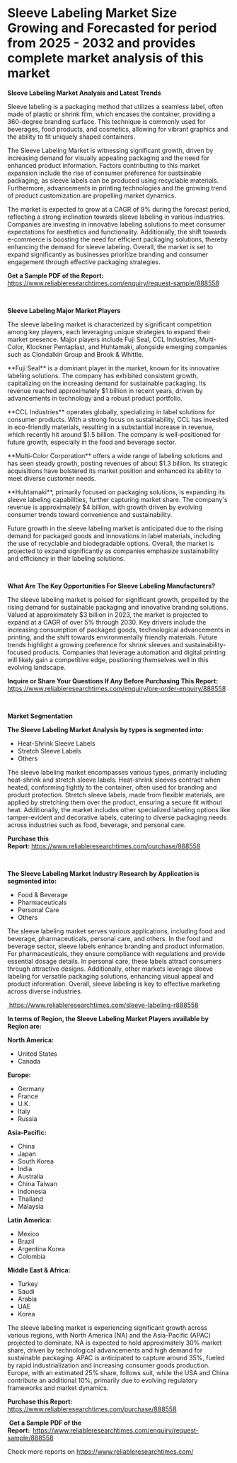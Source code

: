 <p><h1>Sleeve Labeling Market Size Growing and Forecasted for period from 2025 - 2032 and provides complete market analysis of this market</h1></p><p><strong>Sleeve Labeling Market Analysis and Latest Trends</strong></p>
<p><p>Sleeve labeling is a packaging method that utilizes a seamless label, often made of plastic or shrink film, which encases the container, providing a 360-degree branding surface. This technique is commonly used for beverages, food products, and cosmetics, allowing for vibrant graphics and the ability to fit uniquely shaped containers.</p><p>The Sleeve Labeling Market is witnessing significant growth, driven by increasing demand for visually appealing packaging and the need for enhanced product information. Factors contributing to this market expansion include the rise of consumer preference for sustainable packaging, as sleeve labels can be produced using recyclable materials. Furthermore, advancements in printing technologies and the growing trend of product customization are propelling market dynamics. </p><p>The market is expected to grow at a CAGR of 9% during the forecast period, reflecting a strong inclination towards sleeve labeling in various industries. Companies are investing in innovative labeling solutions to meet consumer expectations for aesthetics and functionality. Additionally, the shift towards e-commerce is boosting the need for efficient packaging solutions, thereby enhancing the demand for sleeve labeling. Overall, the market is set to expand significantly as businesses prioritize branding and consumer engagement through effective packaging strategies.</p></p>
<p><strong>Get a Sample PDF of the Report:&nbsp;</strong> <a href="https://www.reliableresearchtimes.com/enquiry/request-sample/888558?utm_campaign=2240&utm_medium=2&utm_source=Github&utm_content=ia&utm_term=07022025&utm_id=sleeve-labeling">https://www.reliableresearchtimes.com/enquiry/request-sample/888558</a></p>
<p>&nbsp;</p>
<p><strong>Sleeve Labeling Major Market Players</strong></p>
<p><p>The sleeve labeling market is characterized by significant competition among key players, each leveraging unique strategies to expand their market presence. Major players include Fuji Seal, CCL Industries, Multi-Color, Klockner Pentaplast, and Huhtamaki, alongside emerging companies such as Clondalkin Group and Brook & Whittle.</p><p>**Fuji Seal** is a dominant player in the market, known for its innovative labeling solutions. The company has exhibited consistent growth, capitalizing on the increasing demand for sustainable packaging. Its revenue reached approximately $1 billion in recent years, driven by advancements in technology and a robust product portfolio.</p><p>**CCL Industries** operates globally, specializing in label solutions for consumer products. With a strong focus on sustainability, CCL has invested in eco-friendly materials, resulting in a substantial increase in revenue, which recently hit around $1.5 billion. The company is well-positioned for future growth, especially in the food and beverage sector.</p><p>**Multi-Color Corporation** offers a wide range of labeling solutions and has seen steady growth, posting revenues of about $1.3 billion. Its strategic acquisitions have bolstered its market position and enhanced its ability to meet diverse customer needs.</p><p>**Huhtamaki**, primarily focused on packaging solutions, is expanding its sleeve labeling capabilities, further capturing market share. The company's revenue is approximately $4 billion, with growth driven by evolving consumer trends toward convenience and sustainability.</p><p>Future growth in the sleeve labeling market is anticipated due to the rising demand for packaged goods and innovations in label materials, including the use of recyclable and biodegradable options. Overall, the market is projected to expand significantly as companies emphasize sustainability and efficiency in their labeling solutions.</p></p>
<p>&nbsp;</p>
<p><strong>What Are The Key Opportunities For Sleeve Labeling Manufacturers?</strong></p>
<p><p>The sleeve labeling market is poised for significant growth, propelled by the rising demand for sustainable packaging and innovative branding solutions. Valued at approximately $3 billion in 2023, the market is projected to expand at a CAGR of over 5% through 2030. Key drivers include the increasing consumption of packaged goods, technological advancements in printing, and the shift towards environmentally friendly materials. Future trends highlight a growing preference for shrink sleeves and sustainability-focused products. Companies that leverage automation and digital printing will likely gain a competitive edge, positioning themselves well in this evolving landscape.</p></p>
<p><strong>Inquire or Share Your Questions If Any Before Purchasing This Report:</strong> <a href="https://www.reliableresearchtimes.com/enquiry/pre-order-enquiry/888558?utm_campaign=2240&utm_medium=2&utm_source=Github&utm_content=ia&utm_term=07022025&utm_id=sleeve-labeling">https://www.reliableresearchtimes.com/enquiry/pre-order-enquiry/888558</a></p>
<p>&nbsp;</p>
<p><strong>Market Segmentation</strong></p>
<p><strong>The Sleeve Labeling Market Analysis by types is segmented into:</strong></p>
<p><ul><li>Heat-Shrink Sleeve Labels</li><li>Stretch Sleeve Labels</li><li>Others</li></ul></p>
<p><p>The sleeve labeling market encompasses various types, primarily including heat-shrink and stretch sleeve labels. Heat-shrink sleeves contract when heated, conforming tightly to the container, often used for branding and product protection. Stretch sleeve labels, made from flexible materials, are applied by stretching them over the product, ensuring a secure fit without heat. Additionally, the market includes other specialized labeling options like tamper-evident and decorative labels, catering to diverse packaging needs across industries such as food, beverage, and personal care.</p></p>
<p><strong>Purchase this Report:&nbsp;</strong><a href="https://www.reliableresearchtimes.com/purchase/888558?utm_campaign=2240&utm_medium=2&utm_source=Github&utm_content=ia&utm_term=07022025&utm_id=sleeve-labeling">https://www.reliableresearchtimes.com/purchase/888558</a></p>
<p>&nbsp;</p>
<p><strong>The Sleeve Labeling Market Industry Research by Application is segmented into:</strong></p>
<p><ul><li>Food & Beverage</li><li>Pharmaceuticals</li><li>Personal Care</li><li>Others</li></ul></p>
<p><p>The sleeve labeling market serves various applications, including food and beverage, pharmaceuticals, personal care, and others. In the food and beverage sector, sleeve labels enhance branding and product information. For pharmaceuticals, they ensure compliance with regulations and provide essential dosage details. In personal care, these labels attract consumers through attractive designs. Additionally, other markets leverage sleeve labeling for versatile packaging solutions, enhancing visual appeal and product information. Overall, sleeve labeling is key to effective marketing across diverse industries.</p></p>
<p><a href="https://www.reliableresearchtimes.com/sleeve-labeling-r888558?utm_campaign=2240&utm_medium=2&utm_source=Github&utm_content=ia&utm_term=07022025&utm_id=sleeve-labeling">&nbsp;https://www.reliableresearchtimes.com/sleeve-labeling-r888558</a></p>
<p><strong>In terms of Region, the Sleeve Labeling Market Players available by Region are:</strong></p>
<p>
    <p> <strong> North America: </strong>
        <ul>
            <li>United States</li>
            <li>Canada</li>
        </ul>
        </p> 
    <p> <strong> Europe: </strong>
        <ul>
            <li>Germany</li>
            <li>France</li>
            <li>U.K.</li>
            <li>Italy</li>
            <li>Russia</li>
        </ul>
        </p> 
    <p> <strong> Asia-Pacific: </strong>
        <ul>
            <li>China</li>
            <li>Japan</li>
            <li>South Korea</li>
            <li>India</li>
            <li>Australia</li>
            <li>China Taiwan</li>
            <li>Indonesia</li>
            <li>Thailand</li>
            <li>Malaysia</li>
        </ul>
        </p> 
    <p> <strong> Latin America: </strong>
        <ul>
            <li>Mexico</li>
            <li>Brazil</li>
            <li>Argentina Korea</li>
            <li>Colombia</li>
        </ul>
        </p> 
    <p> <strong> Middle East & Africa: </strong>
        <ul>
            <li>Turkey</li>
            <li>Saudi</li>
            <li>Arabia</li>
            <li>UAE</li>
            <li>Korea</li>
        </ul>
    </p>
    </p>
<p><p>The sleeve labeling market is experiencing significant growth across various regions, with North America (NA) and the Asia-Pacific (APAC) projected to dominate. NA is expected to hold approximately 30% market share, driven by technological advancements and high demand for sustainable packaging. APAC is anticipated to capture around 35%, fueled by rapid industrialization and increasing consumer goods production. Europe, with an estimated 25% share, follows suit, while the USA and China contribute an additional 10%, primarily due to evolving regulatory frameworks and market dynamics.</p></p>
<p><strong>Purchase this Report: </strong><a href="https://www.reliableresearchtimes.com/purchase/888558?utm_campaign=2240&utm_medium=2&utm_source=Github&utm_content=ia&utm_term=07022025&utm_id=sleeve-labeling">https://www.reliableresearchtimes.com/purchase/888558</a></p>
<p>&nbsp;<strong>Get a Sample PDF of the Report:&nbsp;&nbsp;</strong><a href="https://www.reliableresearchtimes.com/enquiry/request-sample/888558?utm_campaign=2240&utm_medium=2&utm_source=Github&utm_content=ia&utm_term=07022025&utm_id=sleeve-labeling">https://www.reliableresearchtimes.com/enquiry/request-sample/888558</a></p>
<p><strong></strong></p>
<p>Check more reports on <a href="https://www.reliableresearchtimes.com/?utm_campaign=2240&utm_medium=2&utm_source=Github&utm_content=ia&utm_term=07022025&utm_id=sleeve-labeling">https://www.reliableresearchtimes.com/</a></p>